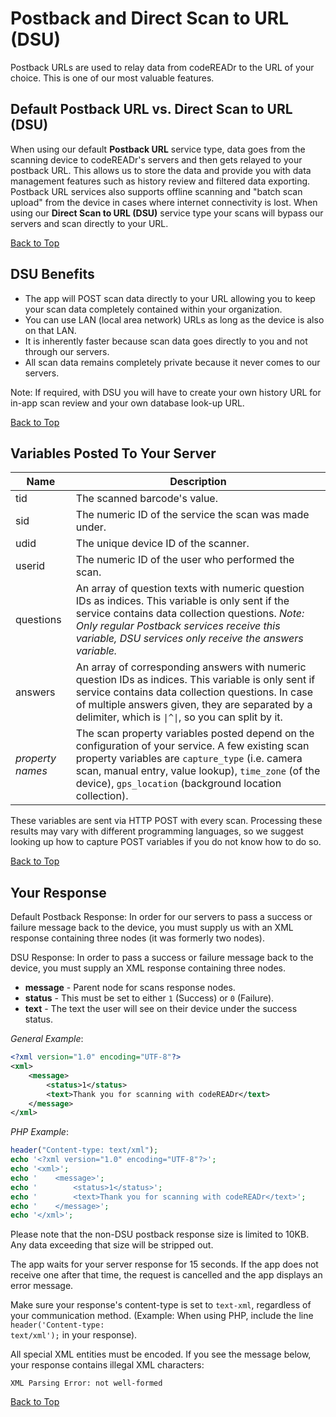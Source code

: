 <a name="head"></a><h1>Postback and Direct Scan to URL (DSU)</h1>

Postback URLs are used to relay data from codeREADr to the URL of your choice. This is one of our most valuable features.

<a name="default-direct"></a><h2>Default Postback URL vs. Direct Scan to URL (DSU)</h2>

When using our default <b>Postback URL</b> service  type, data goes from the scanning device to codeREADr's servers and then gets relayed to your postback URL. This allows us to store the data and provide you with data management features such as history review and filtered data exporting. Postback URL services also supports offline scanning and "batch scan upload" from the device in cases where internet connectivity is lost. When using our <b>Direct Scan to URL (DSU)</b> service type your scans will bypass our servers and scan directly to your URL. 

[Back to Top](#head)

<a name="benefits"></a><h2>DSU Benefits</h2>

* The app will POST scan data directly to your URL allowing you to keep your scan data completely contained within your organization.
* You can use LAN (local area network) URLs as long as the device is also on that LAN.
* It is inherently faster because scan data goes directly to you and not through our servers.
* All scan data remains completely private because it never comes to our servers.

Note: If required, with DSU you will have to create your own history URL for in-app scan review and your own database look-up URL.

[Back to Top](#head)

<a name="variables"></a><h2>Variables Posted To Your Server</h2>

| Name | Description |
| ---- | ----------- |
| tid  | The scanned barcode's value. |
| sid  | The numeric ID of the service the scan was made under. |
| udid | The unique device ID of the scanner. |
| userid | The numeric ID of the user who performed the scan. |
| questions | An array of question texts with numeric question IDs as indices. This variable is only sent if the service contains data collection questions. *Note: Only regular Postback services receive this variable, DSU services only receive the answers variable.* |
| answers | An array of corresponding answers with numeric question IDs as indices. This variable is only sent if service contains data collection questions. In case of multiple answers given, they are separated by a delimiter, which is <code>&#124;^&#124;</code>, so you can split by it. |
| *property names* | The scan property variables posted depend on the configuration of your service. A few existing scan property variables are ```capture_type``` (i.e. camera scan, manual entry, value lookup), ```time_zone``` (of the device), ```gps_location``` (background location collection).|

These variables are sent via HTTP POST with every scan. Processing these results may vary with different programming languages, so we suggest looking up how to capture POST variables if you do not know how to do so.

[Back to Top](#head)

<a name="response"></a><h2>Your Response</h2>

Default Postback Response: In order for our servers to pass a success or failure message back to the device, you must supply us with an XML response containing three nodes (it was formerly two nodes).

DSU Response: In order to pass a success or failure message back to the device, you must supply an XML response containing three nodes.

* <b>message</b> - Parent node for scans response nodes.
* <b>status</b> -  This must be set to either <code>1</code> (Success) or <code>0</code> (Failure).
* <b>text</b> -  The text the user will see on their device under the success status.

*General Example*:

```xml
<?xml version="1.0" encoding="UTF-8"?>
<xml>
    <message>
        <status>1</status>
        <text>Thank you for scanning with codeREADr</text>
    </message>
</xml>
```

*PHP Example*:

```php
header("Content-type: text/xml");
echo '<?xml version="1.0" encoding="UTF-8"?>';
echo '<xml>';
echo '    <message>';
echo '        <status>1</status>';
echo '        <text>Thank you for scanning with codeREADr</text>';
echo '    </message>';
echo '</xml>';
```

Please note that the non-DSU postback response size is limited to 10KB. Any data exceeding that size will be stripped out.

The app waits for your server response for 15 seconds. If the app does not receive one after that time, the request is cancelled and the app displays an error message.

Make sure your response's content-type is set to <code>text-xml</code>, regardless of your communication method. (Example: When using PHP, include the line <code>header('Content-type: text/xml');</code> in your response).

All special XML entities must be encoded. If you see the message below, your response contains illegal XML characters:

```
XML Parsing Error: not well-formed
```

[Back to Top](#head)
